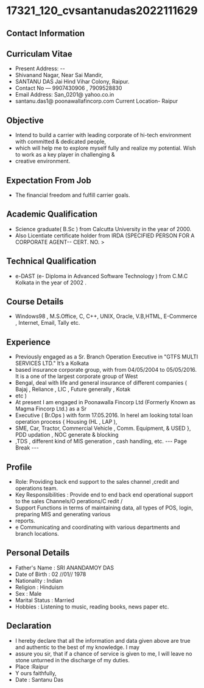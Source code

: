 # 17321_120_cvsantanudas2022111629

## Contact Information



## Curriculam  Vitae

* Present Address: --
* Shivanand Nagar, Near Sai Mandir,
* SANTANU DAS Jai Hind Vihar Colony, Raipur.
* Contact No — 9907430906 , 7909528830
* Email Address: San_0201@ yahoo.co.in
* santanu.das1@ poonawallafincorp.com Current Location- Raipur


## Objective

* Intend to build a carrier with leading corporate of hi-tech environment with committed & dedicated people,
* which will help me to explore myself fully and realize my potential. Wish to work as a key player in challenging &
* creative environment.


## Expectation From Job

* The financial freedom and fulfill carrier goals.


## Academic Qualification

* Science graduate( B.Sc ) from Calcutta University in the year of 2000.
* Also Licentiate certificate holder from IRDA (SPECIFIED PERSON FOR A CORPORATE AGENT-- CERT. NO. >


## Technical Qualification

* e-DAST (e- Diploma in Advanced Software Technology ) from C.M.C Kolkata in the year of 2002 .


## Course Details

* Windows98 , M.S.Office, C, C++, UNIX, Oracle, V.B,HTML, E-Commerce , Internet, Email, Tally etc.


## Experience

* Previously engaged as a Sr. Branch Operation Executive in "GTFS MULTI SERVICES LTD." It’s a Kolkata
* based insurance corporate group, with from 04/05/2004 to 05/05/2016. It is a one of the largest corporate group of West
* Bengal, deal with life and general insurance of different companies ( Bajaj , Reliance , LIC , Future generally , Kotak
* etc )
* At present I am engaged in Poonawalla Fincorp Ltd (Formerly Known as Magma Fincorp Ltd.) as a Sr
* Executive ( Br.Ops ) with form 17.05.2016. In hereI am looking total loan operation process { Housing (HL , LAP ),
* SME, Car, Tractor, Commercial Vehicle , Comm. Equipment, & USED }, PDD updation , NOC generate & blocking
* ,TDS , different kind of MIS generation , cash handling, etc.
--- Page Break ---


## Profile

* Role: Providing back end support to the sales channel ,credit and operations team.
* Key Responsibilities : Provide end to end back end operational support to the sales Channels/O perations/C redit /
* Support Functions in terms of maintaining data, all types of POS, login, preparing MIS and generating various
* reports.
* e Communicating and coordinating with various departments and branch locations.


## Personal Details

* Father's Name : SRI ANANDAMOY DAS
* Date of Birth : 02 //01// 1978
* Nationality : Indian
* Religion : Hinduism
* Sex : Male
* Marital Status : Married
* Hobbies : Listening to music, reading books, news paper etc.


## Declaration 

* I hereby declare that all the information and data given above are true and authentic to the best of my knowledge. I may
* assure you sir, that if a chance of service is given to me, I will leave no stone unturned in the discharge of my duties.
* Place :Raipur
* Y ours faithfully,
* Date : Santanu Das

